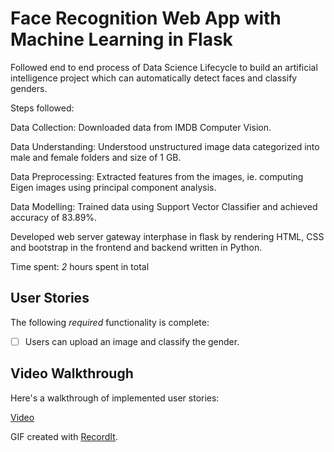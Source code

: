 # Face Recognition Web App with Machine Learning in Flask

Followed end to end process of Data Science Lifecycle to build an artificial intelligence project which can automatically detect faces and classify genders.

Steps followed:

Data Collection: Downloaded data from IMDB Computer Vision.

Data Understanding: Understood unstructured image data categorized into male and female folders and size of 1 GB.

Data Preprocessing: Extracted features from the images, ie. computing Eigen images using principal component analysis.

Data Modelling: Trained data using Support Vector Classifier and achieved accuracy of 83.89%.

Developed web server gateway interphase in flask by rendering HTML, CSS and bootstrap in the frontend and backend written in Python.

Time spent: *2* hours spent in total

## User Stories

The following *required* functionality is complete:

* [ ] Users can upload an image and classify the gender.

## Video Walkthrough 

Here's a walkthrough of implemented user stories:

<a href="https://recordit.co/Xeq3i88Wcw"> Video </a>

GIF created with [RecordIt](http://www.recordit.co).



